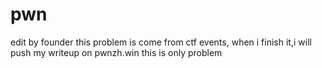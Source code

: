 # pwn
edit by founder
this problem is come from ctf events, when i finish it,i will push my writeup on 
pwnzh.win
this is only problem
